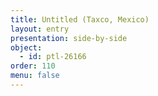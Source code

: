 ```yaml
---
title: Untitled (Taxco, Mexico)
layout: entry
presentation: side-by-side
object:
  - id: ptl-26166
order: 110
menu: false
---
```








